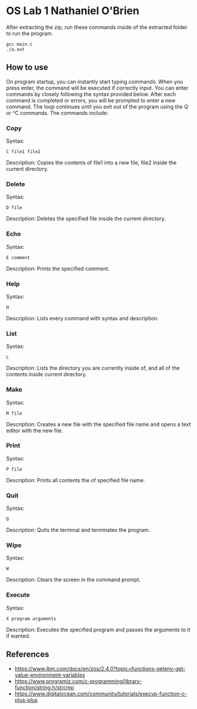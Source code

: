 # OS Lab 1 Nathaniel O'Brien

After extracting the zip, run these commands inside of the extracted folder to run the program.

```
gcc main.c
./a.out
```

## How to use

On program startup, you can instantly start typing commands.
When you press enter, the command will be executed if correctly input. You can enter commands by closely following the syntax provided below. After each command is completed or errors, you will be prompted to enter a new command. The loop continues until you exit out of the program using the Q or ^C commands.
The commands include:

### Copy

Syntax:
```
C file1 file2
```

Description: Copies the contents of file1 into a new file, file2 inside the current directory.

### Delete

Syntax:
```
D file
```

Description: Deletes the specified file inside the current directory.

### Echo

Syntax:
```
E comment
```

Description: Prints the specified comment. 

### Help

Syntax:
```
H
```

Description: Lists every command with syntax and description.

### List

Syntax:
```
L
```

Description: Lists the directory you are currently inside of, and all of the contents inside current directory.

### Make

Syntax:
```
M file
```

Description: Creates a new file with the specified file name and opens a text editor with the new file.

### Print

Syntax:
```
P file
```

Description: Prints all contents the of specified file name.

### Quit

Syntax:
```
Q
```

Description: Quits the terminal and terminates the program.

### Wipe

Syntax:
```
W
```

Description: Clears the screen in the command prompt.

### Execute

Syntax:
```
X program arguments
```

Description: Executes the specified program and passes the arguments to it if wanted.

## References
* https://www.ibm.com/docs/en/zos/2.4.0?topic=functions-getenv-get-value-environment-variables
* https://www.programiz.com/c-programming/library-function/string.h/strcmp
* https://www.digitalocean.com/community/tutorials/execvp-function-c-plus-plus